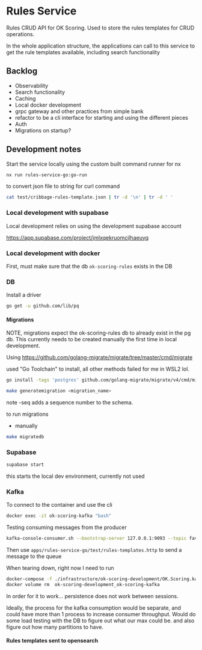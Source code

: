 # Rules Service

Rules CRUD API for OK Scoring. Used to store the rules templates for CRUD operations.

In the whole application structure, the applications can call to this service to get the rule templates available,
including search functionality

## Backlog

- Observability
- Search functionality
- Caching
- Local docker development
- grpc gateway and other practices from simple bank
- refactor to be a cli interface for starting and using the different pieces
- Auth
- Migrations on startup?

## Development notes

Start the service locally using the custom built command runner for nx

```bash
nx run rules-service-go:go-run
```

to convert json file to string for curl command

```bash
cat test/cribbage-rules-template.json | tr -d '\n' | tr -d ' '
```

### Local development with supabase

Local development relies on using the development supabase account

<https://app.supabase.com/project/jmlxqekruomcjlhaeuyq>

### Local development with docker

First, must make sure that the db `ok-scoring-rules` exists in the DB

### DB

Install a driver

```bash
go get -u github.com/lib/pq
```

#### Migrations

NOTE, migrations expect the ok-scoring-rules db to already exist in the pg db. This currently needs to be created manually the first time in local development.

Using <https://github.com/golang-migrate/migrate/tree/master/cmd/migrate>

used "Go Toolchain" to install, all other methods failed for me in WSL2 lol.

```bash
go install -tags 'postgres' github.com/golang-migrate/migrate/v4/cmd/migrate@latest
```

```bash
make generatemigration <migration_name>
```

note -seq adds a sequence number to the schema.

to run migrations

- manually

```bash
make migratedb
```

### Supabase

```bash
supabase start
```

this starts the local dev environment, currently not used

### Kafka

To connect to the container and use the cli

```bash
docker exec -it ok-scoring-kafka "bash"
```

Testing consuming messages from the producer

```bash
kafka-console-consumer.sh --bootstrap-server 127.0.0.1:9093 --topic favoriterulestemplates --group ok-scoring-rules-service
```

Then use `apps/rules-service-go/test/rules-templates.http` to send a message to the queue

When tearing down, right now I need to run

```bash
docker-compose -f ./infrastructure/ok-scoring-development/OK.Scoring.kafka.docker-compose.yml rm
docker volume rm  ok-scoring-development_ok-scoring-kafka
```

In order for it to work... persistence does not work between sessions.

Ideally, the process for the kafka consumption would be separate, and could have more than 1 process to increase consumer throughput.
Would do some load testing with the DB to figure out what our max could be. and also figure out how many partitions to have.

#### Rules templates sent to opensearch
